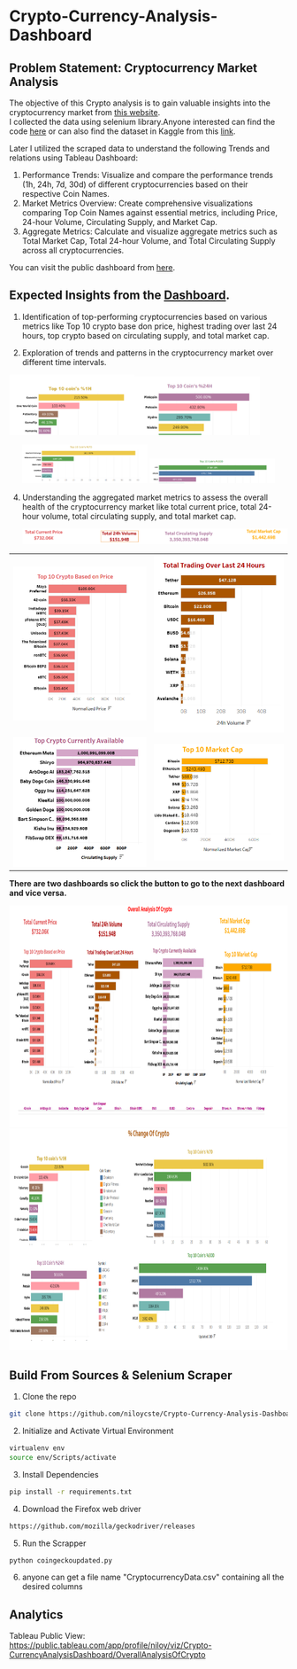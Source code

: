 # Crypto-Currency-Analysis-Dashboard
## Problem Statement: Cryptocurrency Market Analysis
The objective of this Crypto analysis is to gain valuable insights into the cryptocurrency market from [this website](https://www.coingecko.com/en/all-cryptocurrencies).<br/> 
I collected the data using selenium library.Anyone interested can find the code [here](coingeckoupdated.py) or can also find the dataset in Kaggle from this [link](https://www.kaggle.com/datasets/mmohaiminulislam/crypto-currency-datasets).<br/>

Later I utilized the scraped data to understand the following Trends and relations using Tableau Dashboard:

1. Performance Trends: Visualize and compare the performance trends (1h, 24h, 7d, 30d) of different cryptocurrencies based on their respective Coin Names.
2. Market Metrics Overview: Create comprehensive visualizations comparing Top Coin Names against essential metrics, including Price, 24-hour Volume, Circulating Supply, and Market Cap.
3. Aggregate Metrics: Calculate and visualize aggregate metrics such as Total Market Cap, Total 24-hour Volume, and Total Circulating Supply across all cryptocurrencies.

You can visit the public dashboard from [here](https://public.tableau.com/app/profile/niloy/viz/Crypto-CurrencyAnalysisDashboard/OverallAnalysisOfCrypto).<br/>

## Expected Insights from the [Dashboard](https://public.tableau.com/app/profile/niloy/viz/Crypto-CurrencyAnalysisDashboard/OverallAnalysisOfCrypto).<br/>

1. Identification of top-performing cryptocurrencies based on various metrics like Top 10 crypto base don price, highest trading over last 24 hours, top crypto based on circulating supply, and total market cap.
    
<table>
  <tr>
    <td><img src="images/top 10 crypto base on price.png" alt="Top 10 Crypto by Price"></td>
    <td><img src="images/24h volume.png" alt="24-Hour Volume"></td>
  </tr>
  <tr>
    <td><img src="images/supply.png" alt="Supply"></td>
    <td><img src="images/market cap.png" alt="Market Cap"></td>
  </tr>





2. Exploration of trends and patterns in the cryptocurrency market over different time intervals.
   
   <p align="center">
  <img src="images/1h.png" alt="1 Hour" width="45%">
  <img src="images/24h.png" alt="24 Hours" width="45%">
</p>

<p align="center">
  <img src="images/7d.png" alt="7 Days" width="45%">
  <img src="images/30d.png" alt="30 Days" width="45%">
</p>

     
4. Understanding the aggregated market metrics to assess the overall health of the cryptocurrency market like total current price, total 24-hour volume, total circulating supply, and total market cap.<br/>

   <img src = "images/metrics.png" width="" height=""> <br/>

</table>   
   

**There are two dashboards so click the button to go to the next dashboard and vice versa.** <br/>

<img src = "crypto1.png" width="1200" height="400"> <br/>
<img src = "crypto2.png" width="1200" height="400">

## Build From Sources & Selenium Scraper 
1. Clone the repo
```bash
git clone https://github.com/niloycste/Crypto-Currency-Analysis-Dashboard.git
```
2. Initialize and Activate Virtual Environment
```bash
virtualenv env
source env/Scripts/activate
```
3. Install Dependencies
```bash
pip install -r requirements.txt
```
4. Download the Firefox web driver
```bash
https://github.com/mozilla/geckodriver/releases
```
5. Run the Scrapper
```bash
python coingeckoupdated.py
```
6. anyone can get a file name "CryptocurrencyData.csv" containing all the desired columns
## Analytics 
Tableau Public View: https://public.tableau.com/app/profile/niloy/viz/Crypto-CurrencyAnalysisDashboard/OverallAnalysisOfCrypto
